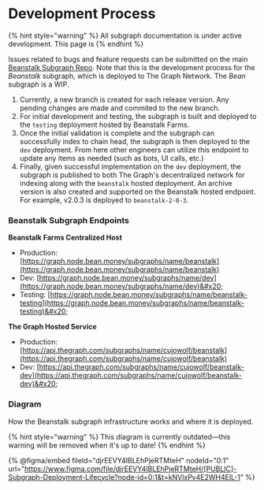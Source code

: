 # Development Process

{% hint style="warning" %}
All subgraph documentation is under active development. This page is
{% endhint %}

Issues related to bugs and feature requests can be submitted on the main [Beanstalk Subgraph Repo](https://github.com/BeanstalkFarms/Beanstalk-Subgraph). Note that this is the development process for the _Beanstalk_ subgraph, which is deployed to The Graph Network. The _Bean_ subgraph is a WIP.

1. Currently, a new branch is created for each release version. Any pending changes are made and commited to the new branch.
2. For initial development and testing, the subgraph is built and deployed to the `testing` deployment hosted by Beanstalk Farms.
3. Once the initial validation is complete and the subgraph can successfully index to chain head, the subgraph is then deployed to the `dev` deployment. From here other engineers can utilize this endpoint to update any items as needed (such as bots, UI calls, etc.)
4. Finally, given successful implementation on the `dev` deployment, the subgraph is published to both The Graph's decentralized network for indexing along with the `beanstalk` hosted deployment. An archive version is also created and supported on the Beanstalk hosted endpoint. For example, v2.0.3 is deployed to `beanstalk-2-0-3`.

### Beanstalk Subgraph Endpoints

**Beanstalk Farms Centralized Host**

* Production: [https://graph.node.bean.money/subgraphs/name/beanstalk](https://graph.node.bean.money/subgraphs/name/beanstalk)
* Dev: [https://graph.node.bean.money/subgraphs/name/dev](https://graph.node.bean.money/subgraphs/name/dev)&#x20;
* Testing: [https://graph.node.bean.money/subgraphs/name/beanstalk-testing](https://graph.node.bean.money/subgraphs/name/beanstalk-testing)&#x20;

**The Graph Hosted Service**

* Production: [https://api.thegraph.com/subgraphs/name/cujowolf/beanstalk](https://api.thegraph.com/subgraphs/name/cujowolf/beanstalk)
* Dev: [https://api.thegraph.com/subgraphs/name/cujowolf/beanstalk-dev](https://api.thegraph.com/subgraphs/name/cujowolf/beanstalk-dev)&#x20;

### Diagram

How the Beanstalk subgraph infrastructure works and where it is deployed.

{% hint style="warning" %}
This diagram is currently outdated—this warning will be removed when it's up to date!
{% endhint %}

{% @figma/embed fileId="djrEEVY4IBLEhPjeRTMteH" nodeId="0:1" url="https://www.figma.com/file/djrEEVY4IBLEhPjeRTMteH/[PUBLIC]-Subgraph-Deployment-Lifecycle?node-id=0:1&t=kNVlxPv4E2WH4ElL-1" %}
